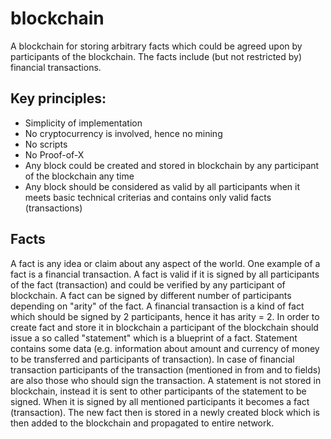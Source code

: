 # blockchain

A blockchain for storing arbitrary facts which could be agreed upon by participants of the blockchain.
The facts include (but not restricted by) financial transactions.

## Key principles:

- Simplicity of implementation
- No cryptocurrency is involved, hence no mining
- No scripts
- No Proof-of-X
- Any block could be created and stored in blockchain by any participant of the blockchain any time
- Any block should be considered as valid by all participants when it meets basic technical criterias and contains only valid facts (transactions)

## Facts

A fact is any idea or claim about any aspect of the world. One example of a fact is a financial transaction. 
A fact is valid if it is signed by all participants of the fact (transaction) and could be verified by any participant of blockchain. A fact can be signed by different number of participants depending on "arity" of the fact. A financial transaction is a kind of fact which should be signed by 2 participants, hence it has arity = 2.
In order to create fact and store it in blockchain a participant of the blockchain should issue a so called "statement" which is a blueprint of a fact. Statement contains some data (e.g. information about amount and currency of money to be transferred and participants of transaction). In case of financial transaction participants of the transaction (mentioned in from and to fields) are also those who should sign the transaction. A statement is not stored in blockchain, instead it is sent to other participants of the statement to be signed. When it is signed by all mentioned participants it becomes a fact (transaction). The new fact then is stored in a newly created block which is then added to the blockchain and propagated to entire network.

